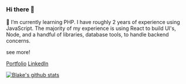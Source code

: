 ### Hi there 👋

🌱 I’m currently learning PHP. I have roughly 2 years of experience using JavaScript. The majority of my experience is using React to build UI's, Node, and a handful of libraries, database tools, to handle backend concerns.

see more!

[Portfolio](www.blakeprouty.co)
[LinkedIn](https://www.linkedin.com/in/blakenp/)

[![Blake's github stats](https://github-readme-stats.vercel.app/api?username=prouty89)](https://github.com/prouty89/github-readme-stats)
<!--
**Prouty89/Prouty89** is a ✨ _special_ ✨ repository because its `README.md` (this file) appears on your GitHub profile.

Here are some ideas to get you started:

- 🔭 I’m currently working on ...
- 🌱 I’m currently learning ...
- 👯 I’m looking to collaborate on ...
- 🤔 I’m looking for help with ...
- 💬 Ask me about ...
- 📫 How to reach me: ...
- 😄 Pronouns: ...
- ⚡ Fun fact: ...
-->
